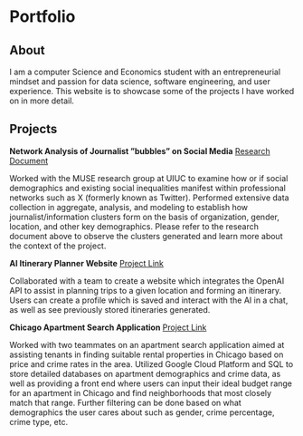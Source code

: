 # Portfolio


## About
I am a computer Science and Economics student with an entrepreneurial mindset and passion for data science, software engineering, and user experience. This website is to showcase some of the projects I have worked on in more detail.

## Projects
**Network Analysis of Journalist ”bubbles” on Social Media**
[Research Document](assets/JNetworks.pdf)

Worked with the MUSE research group at UIUC to examine how or if social demographics and existing social inequalities manifest within professional networks such as X (formerly known as Twitter). Performed extensive data collection in aggregate, analysis, and modeling to establish how journalist/information clusters form on the basis of organization, gender, location, and other key demographics. Please refer to the research document above to observe the clusters generated and learn more about the context of the project.

**AI Itinerary Planner Website**
[Project Link](https://github.com/CS222-UIUC/course-project-chatbot)

Collaborated with a team to create a website which integrates the OpenAI API to assist in planning trips to a given location and forming an itinerary. Users can create a profile which is saved and interact with the AI in a chat, as well as see previously stored itineraries generated.

**Chicago Apartment Search Application**
[Project Link](https://github.com/cs411-alawini/sp24-cs411-team111-team111)

Worked with two teammates on an apartment search application aimed at assisting tenants in finding suitable rental properties in Chicago based on price and crime rates in the area. Utilized Google Cloud Platform and SQL to store detailed databases on apartment demographics and crime data, as well as providing a front end where users can input their ideal budget range for an apartment in Chicago and find neighborhoods that most closely match that range. Further filtering can be done based on what demographics the user cares about such as gender, crime percentage, crime type, etc. 

